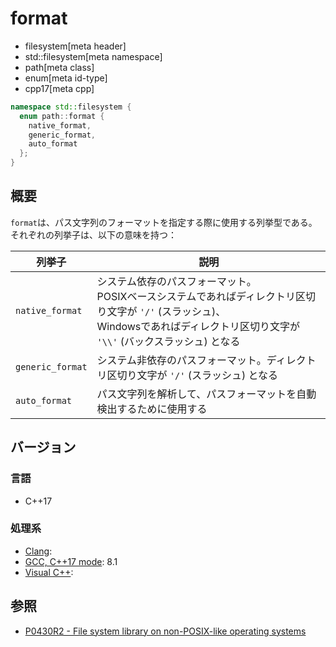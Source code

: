 # format
* filesystem[meta header]
* std::filesystem[meta namespace]
* path[meta class]
* enum[meta id-type]
* cpp17[meta cpp]

```cpp
namespace std::filesystem {
  enum path::format {
    native_format,
    generic_format,
    auto_format
  };
}
```

## 概要
`format`は、パス文字列のフォーマットを指定する際に使用する列挙型である。それぞれの列挙子は、以下の意味を持つ：

| 列挙子 | 説明 |
|--------|------|
| `native_format` | システム依存のパスフォーマット。<br/> POSIXベースシステムであればディレクトリ区切り文字が `'/'` (スラッシュ)、<br/> Windowsであればディレクトリ区切り文字が `'\\'` (バックスラッシュ) となる |
| `generic_format` | システム非依存のパスフォーマット。ディレクトリ区切り文字が `'/'` (スラッシュ) となる |
| `auto_format` | パス文字列を解析して、パスフォーマットを自動検出するために使用する |


## バージョン
### 言語
- C++17

### 処理系
- [Clang](/implementation.md#clang):
- [GCC, C++17 mode](/implementation.md#gcc): 8.1
- [Visual C++](/implementation.md#visual_cpp):


## 参照
- [P0430R2 - File system library on non-POSIX-like operating systems](http://www.open-std.org/jtc1/sc22/wg21/docs/papers/2017/p0430r2.pdf)
